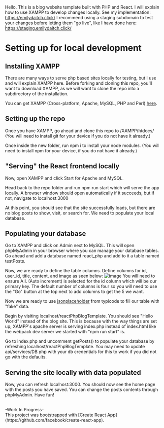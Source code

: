 Hello. This is a blog website template built with PHP and React. I will explain how to use XAMPP to develop changes locally.
See my implementation: https://emilydaitch.click/
I recommend using a staging subdomain to test your changes before letting them "go live", like I have done here: https://staging.emilydaitch.click/

# Setting up for local development

## Installing XAMPP
There are many ways to serve php based sites locally for testing, but I use and will explain XAMPP here.
Before forking and cloning this repo, you'll want to download XAMPP, as we will want to clone
the repo into a subdirectory of the installation.

You can get XAMPP (Cross-platform, Apache, MySQL, PHP and Perl) <a href="https://www.apachefriends.org/">here</a>.

## Setting up the repo
Once you have XAMPP, go ahead and clone this repo to <your-installation-path>/XAMPP/htdocs/<repo> (You will need to install git for your device if you do not have it already.)

Once inside the new folder, run npm i to install your node modules. (You will need to install npm for your device, if you do not have it already.)

## "Serving" the React frontend locally
Now, open XAMPP and click Start for Apache and MySQL.

Head back to the repo folder and run npm run start which will serve the app locally. 
A browser window should open automatically if it succeeds, but if not, navigate to localhost:3000

At this point, you should see that the site successfully loads, but there are no blog posts to show, visit, or search for.
We need to populate your local database.

## Populating your database
Go to XAMPP and click on Admin next to MySQL. This will open phpMyAdmin in your browser where you can manage your database tables. 
Go ahead and add a database named react_php and add to it a table named testPosts.

Now, we are ready to define the table columns. Define columns for id, user_id, title, content, and image as seen below:
![image](https://user-images.githubusercontent.com/95369494/229135146-d6fae03e-a404-4e6c-9b32-811d3118d122.png)
You will need to ensure A.I. (Auto increment) is selected for the id column which will be our primary key.
The default number of columns is four so you will need to use the "Go" button at the top next to add columns to get the 5 we want.

Now we are ready to use <a href="https://jsonplaceholder.typicode.com">jsonplaceholder</a> from typicode to fill our table with "fake" data.

Begin by visiting localhost/reactPhpBlogTemplate. You should see "Hello World" instead of the blog site.
This is because with the way things are set up, XAMPP's apache server is serving index.php instead of index.html like the webpack dev server we started with "npm run start" is.

Go to index.php and uncomment getPosts() to populate your database by refreshing localhost/reactPhpBlogTemplate. You may need to update api/services/DB.php with your db credentials for this to work if you did not go with the defaults.

## Serving the site locally with data populated
Now, you can refresh localhost:3000.
You should now see the home page with the posts you have saved. You can change the posts contents through phpMyAdmin. Have fun!

<br>
-Work In Progress-
<br>
This project was bootstrapped with [Create React App](https://github.com/facebook/create-react-app).
